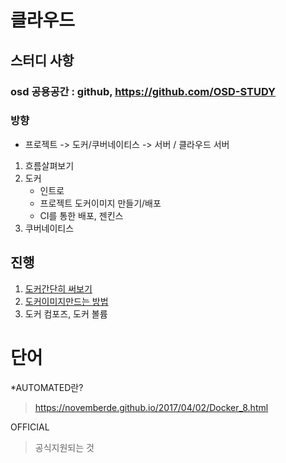 # 클라우드  

## 스터디 사항
### osd 공용공간 : github, https://github.com/OSD-STUDY
### 방향
- 프로젝트 -> 도커/쿠버네이티스 -> 서버 / 클라우드 서버
1. 흐름살펴보기
2. 도커
	- 인트로
	- 프로젝트 도커이미지 만들기/배포
	- CI를 통한 배포, 젠킨스
3. 쿠버네이티스

## 진행
1. [도커간단히 써보기](simple_docker.md)
2. [도커이미지만드는 방법](./docker/image_maker.md)
3. 도커 컴포즈, 도커 볼륨

# 단어

*AUTOMATED란?
> https://novemberde.github.io/2017/04/02/Docker_8.html

OFFICIAL
> 공식지원되는 것








